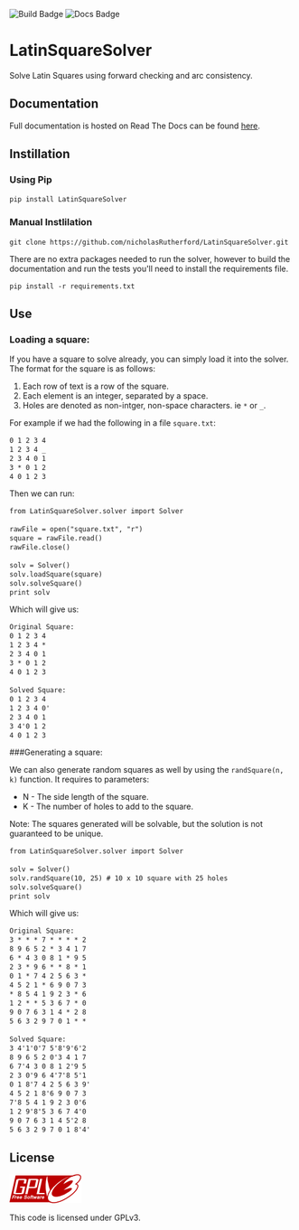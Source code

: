 ![Build Badge](https://travis-ci.org/nicholasRutherford/LatinSquareSolver.png)
![Docs Badge](https://readthedocs.org/projects/latinsquaresolver/badge/?version=latest)
# LatinSquareSolver
Solve Latin Squares using forward checking and arc consistency.

## Documentation
Full documentation is hosted on Read The Docs can be found [here](http://latinsquaresolver.readthedocs.org/en/latest/).


## Instillation
### Using Pip

    pip install LatinSquareSolver

### Manual Instlilation

    git clone https://github.com/nicholasRutherford/LatinSquareSolver.git

There are no extra packages needed to run the solver, however to build the
documentation and run the tests you'll need to install the requirements file.

    pip install -r requirements.txt
## Use

### Loading a square:
If you have a square to solve already, you can simply load it into the solver.
The format for the square is as follows:

1. Each row of text is a row of the square.
2. Each element is an integer, separated by a space.
3. Holes are denoted as non-intger, non-space characters. ie ``*`` or ``_``.

For example if we had the following in a file ``square.txt``:


    0 1 2 3 4
    1 2 3 4 _
    2 3 4 0 1
    3 * 0 1 2
    4 0 1 2 3

Then we can run:


    from LatinSquareSolver.solver import Solver

    rawFile = open("square.txt", "r")
    square = rawFile.read()
    rawFile.close()

    solv = Solver()
    solv.loadSquare(square)
    solv.solveSquare()
    print solv

Which will give us:

    Original Square:
    0 1 2 3 4
    1 2 3 4 *
    2 3 4 0 1
    3 * 0 1 2
    4 0 1 2 3

    Solved Square:
    0 1 2 3 4
    1 2 3 4 0'
    2 3 4 0 1
    3 4'0 1 2
    4 0 1 2 3


###Generating a square:

We can also generate random squares as well by using the `randSquare(n, k)`
function. It requires to parameters:

* N - The side length of the square.
* K - The number of holes to add to the square.

Note: The squares generated will be solvable, but the solution is not
guaranteed to be unique.


    from LatinSquareSolver.solver import Solver

    solv = Solver()
    solv.randSquare(10, 25) # 10 x 10 square with 25 holes
    solv.solveSquare()
    print solv

Which will give us:

    Original Square:
    3 * * * 7 * * * * 2
    8 9 6 5 2 * 3 4 1 7
    6 * 4 3 0 8 1 * 9 5
    2 3 * 9 6 * * 8 * 1
    0 1 * 7 4 2 5 6 3 *
    4 5 2 1 * 6 9 0 7 3
    * 8 5 4 1 9 2 3 * 6
    1 2 * * 5 3 6 7 * 0
    9 0 7 6 3 1 4 * 2 8
    5 6 3 2 9 7 0 1 * *

    Solved Square:
    3 4'1'0'7 5'8'9'6'2
    8 9 6 5 2 0'3 4 1 7
    6 7'4 3 0 8 1 2'9 5
    2 3 0'9 6 4'7'8 5'1
    0 1 8'7 4 2 5 6 3 9'
    4 5 2 1 8'6 9 0 7 3
    7'8 5 4 1 9 2 3 0'6
    1 2 9'8'5 3 6 7 4'0
    9 0 7 6 3 1 4 5'2 8
    5 6 3 2 9 7 0 1 8'4'
## License
![GPLv3 logo](/docs/source/images/gplv3.png)

This code is licensed under GPLv3.
